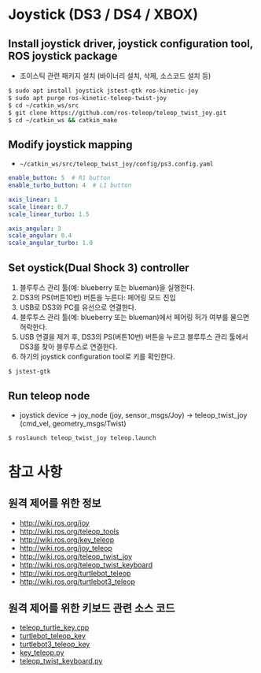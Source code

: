 # Joystick (DS3 / DS4 / XBOX)

## Install joystick driver, joystick configuration tool, ROS joystick package
- 조이스틱 관련 패키지 설치 (바이너리 설치, 삭제, 소스코드 설치 등)
```bash
$ sudo apt install joystick jstest-gtk ros-kinetic-joy
$ sudo apt purge ros-kinetic-teleop-twist-joy
$ cd ~/catkin_ws/src
$ git clone https://github.com/ros-teleop/teleop_twist_joy.git
$ cd ~/catkin_ws && catkin_make
```

## Modify joystick mapping
- `~/catkin_ws/src/teleop_twist_joy/config/ps3.config.yaml`
```yaml
enable_button: 5  # R1 button
enable_turbo_button: 4  # L1 button

axis_linear: 1
scale_linear: 0.7
scale_linear_turbo: 1.5

axis_angular: 3
scale_angular: 0.4
scale_angular_turbo: 1.0
```

## Set oystick(Dual Shock 3) controller
1. 블루투스 관리 툴(예: blueberry 또는 blueman)을 실행한다.
1. DS3의 PS(버튼10번) 버튼을 누른다: 페어링 모드 진입
1. USB로 DS3와 PC를 유선으로 연결한다.
1. 블루투스 관리 툴(예: blueberry 또는 blueman)에서 페어링 허가 여부를 물으면 허락한다.
1. USB 연결을 제거 후, DS3의 PS(버튼10번) 버튼을 누르고 블루투스 관리 툴에서 DS3를 찾아 블루투스로 연결한다.
1. 하기의 joystick configuration tool로 키를 확인한다.
```bash
$ jstest-gtk 
```

## Run teleop node
- joystick device -> joy_node (joy, sensor_msgs/Joy) -> teleop_twist_joy (cmd_vel, geometry_msgs/Twist)
```bash
$ roslaunch teleop_twist_joy teleop.launch
```

# 참고 사항
## 원격 제어를 위한 정보
- http://wiki.ros.org/joy
- http://wiki.ros.org/teleop_tools
- http://wiki.ros.org/key_teleop
- http://wiki.ros.org/joy_teleop
- http://wiki.ros.org/teleop_twist_joy
- http://wiki.ros.org/teleop_twist_keyboard
- http://wiki.ros.org/turtlebot_teleop
- http://wiki.ros.org/turtlebot3_teleop

## 원격 제어를 위한 키보드 관련 소스 코드
- [teleop_turtle_key.cpp](https://github.com/ros/ros_tutorials/blob/melodic-devel/turtlesim/tutorials/teleop_turtle_key.cpp)
- [turtlebot_teleop_key](https://github.com/turtlebot/turtlebot/blob/kinetic/turtlebot_teleop/scripts/turtlebot_teleop_key)
- [turtlebot3_teleop_key](https://github.com/ROBOTIS-GIT/turtlebot3/blob/master/turtlebot3_teleop/nodes/turtlebot3_teleop_key)
- [key_teleop.py](https://github.com/ros-teleop/teleop_tools/blob/kinetic-devel/key_teleop/scripts/key_teleop.py)
- [teleop_twist_keyboard.py](https://github.com/ros-teleop/teleop_twist_keyboard/blob/master/teleop_twist_keyboard.py)
